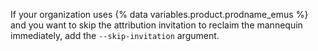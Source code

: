 If your organization uses {% data variables.product.prodname_emus %} and you want to skip the attribution invitation to reclaim the mannequin immediately, add the `--skip-invitation` argument.

